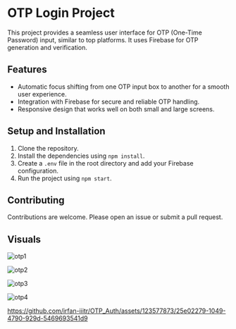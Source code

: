 # OTP Login Project

This project provides a seamless user interface for OTP (One-Time Password) input, similar to top platforms. It uses Firebase for OTP generation and verification.

## Features

- Automatic focus shifting from one OTP input box to another for a smooth user experience.
- Integration with Firebase for secure and reliable OTP handling.
- Responsive design that works well on both small and large screens.



## Setup and Installation

1. Clone the repository.
2. Install the dependencies using `npm install`.
3. Create a `.env` file in the root directory and add your Firebase configuration.
4. Run the project using `npm start`.

## Contributing

Contributions are welcome. Please open an issue or submit a pull request.


## Visuals


![otp1](https://github.com/irfan-iiitr/OTP_Auth/assets/123577873/d2a24492-ac71-42e1-bd5b-f14ed85f452c)

![otp2](https://github.com/irfan-iiitr/OTP_Auth/assets/123577873/376d0045-8efe-40f8-9f8c-66221179d07c)

![otp3](https://github.com/irfan-iiitr/OTP_Auth/assets/123577873/d507ba1a-7ff7-4c86-8472-6bfa8a1c2379)


![otp4](https://github.com/irfan-iiitr/OTP_Auth/assets/123577873/2f32a74d-c70c-40b2-9146-1ca2a26f56e5)




https://github.com/irfan-iiitr/OTP_Auth/assets/123577873/25e02279-1049-4790-929d-5469693541d9


